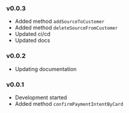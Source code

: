 ### v0.0.3

- Added method `addSourceToCustomer`
- Added method `deleteSourceFromCustomer`
- Updated ci/cd
- Updated docs

### v0.0.2

- Updating documentation

### v0.0.1

- Development started
- Added method `confirmPaymentIntentByCard`
